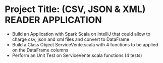 # Project Title: (CSV, JSON & XML) READER APPLICATION
- Build an Application with Spark Scala on IntelliJ that could allow to charge csv, json and xml files and convert to DataFrame
- Build a Class Object ServiceVente.scala with 4 functions to be applied on the DataFrame columns
- Perform an Unit Test on ServiceVente.scala functions (4 tests)
